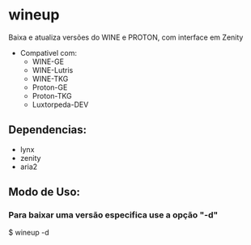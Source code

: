 # wineup
Baixa e atualiza versões do WINE e PROTON, com interface em Zenity
* Compativel com:
  * WINE-GE
  * WINE-Lutris
  * WINE-TKG
  * Proton-GE
  * Proton-TKG
  * Luxtorpeda-DEV
 
## Dependencias:
 * lynx
 * zenity
 * aria2

## Modo de Uso:
### Para baixar uma versão especifica use a opção "-d"
$ wineup -d

